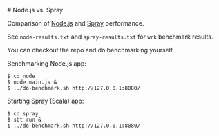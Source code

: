 # Node.js vs. Spray

Comparison of [Node.js](http://nodejs.org) and [Spray](http://spray.io/) performance.

See `node-results.txt` and `spray-results.txt` for `wrk` benchmark results.

You can checkout the repo and do benchmarking yourself. 

Benchmarking Node.js app:

    $ cd node
    $ node main.js &
    $ ../do-benchmark.sh http://127.0.0.1:8080/

Starting Spray (Scala) app:

    $ cd spray
    $ sbt run &
    $ ../do-benchmark.sh http://127.0.0.1:8080/

